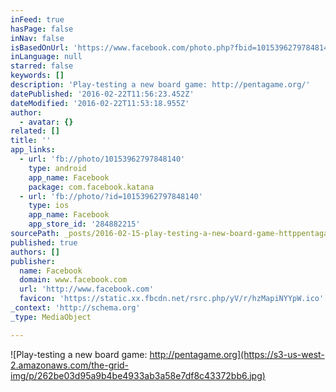 ```yaml
---
inFeed: true
hasPage: false
inNav: false
isBasedOnUrl: 'https://www.facebook.com/photo.php?fbid=10153962797848140&set=a.27507763139.49679.722463139&type=3&theater'
inLanguage: null
starred: false
keywords: []
description: 'Play-testing a new board game: http://pentagame.org/'
datePublished: '2016-02-22T11:56:23.452Z'
dateModified: '2016-02-22T11:53:18.955Z'
author:
  - avatar: {}
related: []
title: ''
app_links:
  - url: 'fb://photo/10153962797848140'
    type: android
    app_name: Facebook
    package: com.facebook.katana
  - url: 'fb://photo/?id=10153962797848140'
    type: ios
    app_name: Facebook
    app_store_id: '284882215'
sourcePath: _posts/2016-02-15-play-testing-a-new-board-game-httppentagameorg.md
published: true
authors: []
publisher:
  name: Facebook
  domain: www.facebook.com
  url: 'http://www.facebook.com'
  favicon: 'https://static.xx.fbcdn.net/rsrc.php/yV/r/hzMapiNYYpW.ico'
_context: 'http://schema.org'
_type: MediaObject

---
```

![Play-testing a new board game: http://pentagame.org](https://s3-us-west-2.amazonaws.com/the-grid-img/p/262be03d95a9b4be4933ab3a58e7df8c43372bb6.jpg)